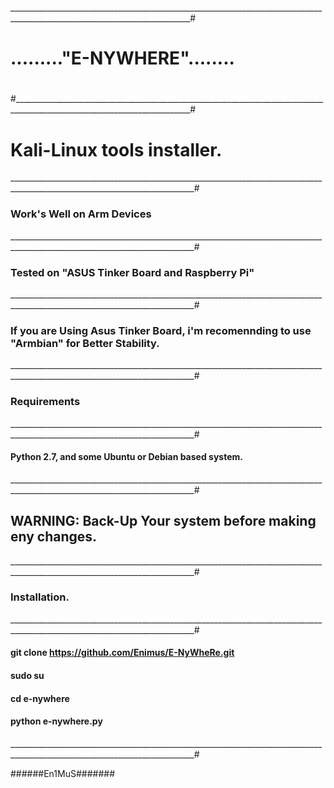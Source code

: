 ___________________________________________________________________________________________________________________________# 
#
#                                          ........."E-NYWHERE"........ 
#
#__________________________________________________________________________________________________________________________# 


#              Kali-Linux tools installer.
____________________________________________________________________________________________________________________________# 

###            Work's  Well on Arm Devices
____________________________________________________________________________________________________________________________# 

###            Tested on "ASUS Tinker Board and Raspberry Pi"
____________________________________________________________________________________________________________________________# 

###            If you are Using Asus Tinker Board, i'm recomennding to use "Armbian" for Better Stability.
____________________________________________________________________________________________________________________________# 

###            Requirements
____________________________________________________________________________________________________________________________#

####            Python 2.7, and some Ubuntu or Debian based system.
____________________________________________________________________________________________________________________________#


##              WARNING: Back-Up Your system before making eny changes.


____________________________________________________________________________________________________________________________#


###              Installation.


____________________________________________________________________________________________________________________________#


####              git clone https://github.com/Enimus/E-NyWheRe.git 

####              sudo su 

####              cd e-nywhere 

####              python e-nywhere.py 


____________________________________________________________________________________________________________________________#



######En1MuS#######
